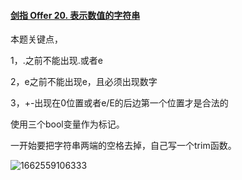 #### [剑指 Offer 20. 表示数值的字符串](https://leetcode.cn/problems/biao-shi-shu-zhi-de-zi-fu-chuan-lcof/)

本题关键点，

1，.之前不能出现.或者e

2，e之前不能出现e，且必须出现数字

3，+-出现在0位置或者e/E的后边第一个位置才是合法的

使用三个bool变量作为标记。

一开始要把字符串两端的空格去掉，自己写一个trim函数。

![1662559106333](C:\Users\nsus\AppData\Roaming\Typora\typora-user-images\1662559106333.png)